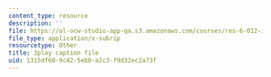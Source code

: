 ```yaml
---
content_type: resource
description: ''
file: https://ol-ocw-studio-app-qa.s3.amazonaws.com/courses/res-6-012-introduction-to-probability-spring-2018/1315df609c425eb0a2c3f9d32ec2a73f_l6YYHaV1aGc.vtt
file_type: application/x-subrip
resourcetype: Other
title: 3play caption file
uid: 1315df60-9c42-5eb0-a2c3-f9d32ec2a73f
---
```

